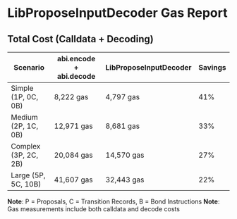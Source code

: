 # LibProposeInputDecoder Gas Report

## Total Cost (Calldata + Decoding)

| Scenario | abi.encode + abi.decode | LibProposeInputDecoder | Savings |
|----------|-------------------------|----------------------|---------|
| Simple (1P, 0C, 0B) | 8,222 gas | 4,797 gas | 41% |
| Medium (2P, 1C, 0B) | 12,971 gas | 8,681 gas | 33% |
| Complex (3P, 2C, 2B) | 20,084 gas | 14,570 gas | 27% |
| Large (5P, 5C, 10B) | 41,607 gas | 32,443 gas | 22% |

**Note**: P = Proposals, C = Transition Records, B = Bond Instructions
**Note**: Gas measurements include both calldata and decode costs
